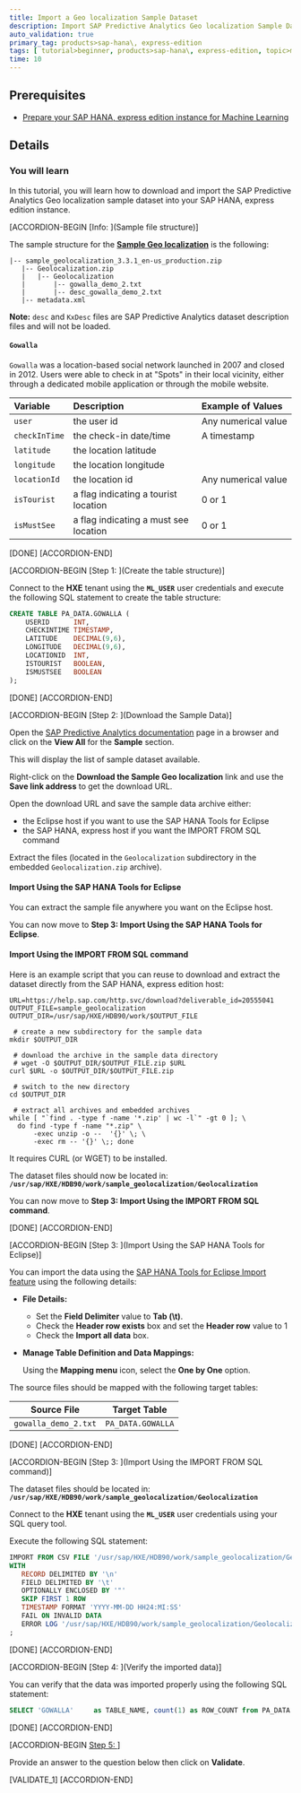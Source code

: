 ```yaml
---
title: Import a Geo localization Sample Dataset
description: Import SAP Predictive Analytics Geo localization Sample Dataset in your SAP HANA, express edition instance
auto_validation: true
primary_tag: products>sap-hana\, express-edition
tags: [ tutorial>beginner, products>sap-hana\, express-edition, topic>machine-learning ]
time: 10
---
```


## Prerequisites  
- [Prepare your SAP HANA, express edition instance for Machine Learning](https://www.sap.com/developer/tutorials/mlb-hxe-setup-basic.html)

## Details
### You will learn
In this tutorial, you will learn how to download and import the SAP Predictive Analytics Geo localization sample dataset into your SAP HANA, express edition instance.

[ACCORDION-BEGIN [Info: ](Sample file structure)]

The sample structure for the [**Sample Geo localization**](https://help.sap.com/http.svc/download?deliverable_id=20555041) is the following:

```
|-- sample_geolocalization_3.3.1_en-us_production.zip
   |-- Geolocalization.zip
   |   |-- Geolocalization
   |       |-- gowalla_demo_2.txt
   |       |-- desc_gowalla_demo_2.txt
   |-- metadata.xml
```

**Note:** `desc` and `KxDesc` files are SAP Predictive Analytics dataset description files and will not be loaded.

#### **`Gowalla`**

`Gowalla` was a location-based social network launched in 2007 and closed in 2012. Users were able to check in at "Spots" in their local vicinity, either through a dedicated mobile application or through the mobile website.

| Variable                   | Description                           | Example of Values
| :------------------------- | :-------------------------------------| :-----------------------------------
| <nobr>`user`</nobr>        | the user id                           | <nobr>Any numerical value</nobr>
| <nobr>`checkInTime`</nobr> | the check-in date/time                | <nobr>A timestamp</nobr>
| <nobr>`latitude`</nobr>    | the location latitude                 |
| <nobr>`longitude`</nobr>   | the location longitude                |
| <nobr>`locationId`</nobr>  | the location id                       | <nobr>Any numerical value</nobr>
| <nobr>`isTourist`</nobr>   | a flag indicating a tourist location  | <nobr>0 or 1</nobr>
| <nobr>`isMustSee`</nobr>   | a flag indicating a must see location | <nobr>0 or 1</nobr>

[DONE]
[ACCORDION-END]

[ACCORDION-BEGIN [Step 1: ](Create the table structure)]

Connect to the **HXE** tenant using the **`ML_USER`** user credentials and execute the following SQL statement to create the table structure:

```SQL
CREATE TABLE PA_DATA.GOWALLA (
    USERID      INT,
    CHECKINTIME TIMESTAMP,
    LATITUDE    DECIMAL(9,6),
    LONGITUDE   DECIMAL(9,6),
    LOCATIONID  INT,
    ISTOURIST   BOOLEAN,
    ISMUSTSEE   BOOLEAN
);
```

[DONE]
[ACCORDION-END]

[ACCORDION-BEGIN [Step 2: ](Download the Sample Data)]

Open the [SAP Predictive Analytics documentation](https://help.sap.com/viewer/p/SAP_PREDICTIVE_ANALYTICS) page in a browser and click on the **View All** for the **Sample** section.

This will display the list of sample dataset available.

Right-click on the **Download the Sample Geo localization** link and use the **Save link address** to get the download URL.

Open the download URL and save the sample data archive either:

- the Eclipse host if you want to use the SAP HANA Tools for Eclipse
- the SAP HANA, express host if you want the IMPORT FROM SQL command

Extract the files (located in the `Geolocalization` subdirectory in the embedded `Geolocalization.zip` archive).

#### **Import Using the SAP HANA Tools for Eclipse**

You can extract the sample file anywhere you want on the Eclipse host.

You can now move to **Step 3: Import Using the SAP HANA Tools for Eclipse**.

#### **Import Using the IMPORT FROM SQL command**

Here is an example script that you can reuse to download and extract the dataset directly from the SAP HANA, express edition host:

```shell
URL=https://help.sap.com/http.svc/download?deliverable_id=20555041
OUTPUT_FILE=sample_geolocalization
OUTPUT_DIR=/usr/sap/HXE/HDB90/work/$OUTPUT_FILE

 # create a new subdirectory for the sample data
mkdir $OUTPUT_DIR

 # download the archive in the sample data directory
 # wget -O $OUTPUT_DIR/$OUTPUT_FILE.zip $URL
curl $URL -o $OUTPUT_DIR/$OUTPUT_FILE.zip

 # switch to the new directory
cd $OUTPUT_DIR

 # extract all archives and embedded archives
while [ "`find . -type f -name '*.zip' | wc -l`" -gt 0 ]; \
  do find -type f -name "*.zip" \
      -exec unzip -o --  '{}' \; \
      -exec rm -- '{}' \;; done    
```

It requires CURL (or WGET) to be installed.

The dataset files should now be located in: **`/usr/sap/HXE/HDB90/work/sample_geolocalization/Geolocalization`**

You can now move to **Step 3: Import Using the IMPORT FROM SQL command**.

[DONE]
[ACCORDION-END]

[ACCORDION-BEGIN [Step 3: ](Import Using the SAP HANA Tools for Eclipse)]

You can import the data using the [SAP HANA Tools for Eclipse Import feature](https://www.sap.com/developer/tutorials/mlb-hxe-import-data-eclipse.html) using the following details:

- **File Details:**

    - Set the **Field Delimiter** value to **Tab (\t)**.
    - Check the **Header row exists** box and set the **Header row** value to 1
    - Check the **Import all data** box.

- **Manage Table Definition and Data Mappings:**

    Using the **Mapping menu** icon, select the **One by One** option.

The source files should be mapped with the following target tables:

| Source File                   | Target Table                        
| ----------------------------- | ----------------------------------  
| `gowalla_demo_2.txt`          | `PA_DATA.GOWALLA`

[DONE]
[ACCORDION-END]

[ACCORDION-BEGIN [Step 3: ](Import Using the IMPORT FROM SQL command)]

The dataset files should be located in: **`/usr/sap/HXE/HDB90/work/sample_geolocalization/Geolocalization`**

Connect to the **HXE** tenant using the **`ML_USER`** user credentials using your SQL query tool.

Execute the following SQL statement:

```SQL
IMPORT FROM CSV FILE '/usr/sap/HXE/HDB90/work/sample_geolocalization/Geolocalization/gowalla_demo_2.txt' INTO PA_DATA.GOWALLA
WITH
   RECORD DELIMITED BY '\n'
   FIELD DELIMITED BY '\t'
   OPTIONALLY ENCLOSED BY '"'
   SKIP FIRST 1 ROW
   TIMESTAMP FORMAT 'YYYY-MM-DD HH24:MI:SS'
   FAIL ON INVALID DATA
   ERROR LOG '/usr/sap/HXE/HDB90/work/sample_geolocalization/Geolocalization/gowalla_demo_2.txt.err'
;
```

[DONE]
[ACCORDION-END]

[ACCORDION-BEGIN [Step 4: ](Verify the imported data)]

You can verify that the data was imported properly using the following SQL statement:

```SQL
SELECT 'GOWALLA'     as TABLE_NAME, count(1) as ROW_COUNT from PA_DATA.GOWALLA;
```

[DONE]
[ACCORDION-END]

[ACCORDION-BEGIN [Step 5: ](Validation)]

Provide an answer to the question below then click on **Validate**.

[VALIDATE_1]
[ACCORDION-END]
